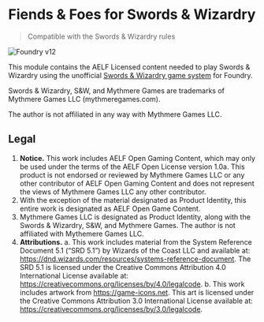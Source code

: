 # Fiends & Foes for Swords & Wizardry

> Compatible with the Swords & Wizardry rules

![Foundry v12](https://img.shields.io/badge/foundry-v12-green)

This module contains the AELF Licensed content needed to play Swords & Wizardry using the unofficial [Swords & Wizardry game system](https://foundryvtt.com/packages/swords-wizardry) for Foundry.

Swords & Wizardry, S&W, and Mythmere Games are trademarks of Mythmere Games LLC (mythmeregames.com).

The author is not affiliated in any way with Mythmere Games LLC.

## Legal

1. **Notice.** This work includes AELF Open Gaming Content, which may only be used under the terms of the AELF Open License version 1.0a. This product is not endorsed or reviewed by Mythmere Games LLC or any other contributor of AELF Open Gaming Content and does not represent the views of Mythmere Games LLC any other contributor.
2. With the exception of the material designated as Product Identity, this entire work is designated as AELF Open Game Content.
3. Mythmere Games LLC is designated as Product Identity, along with the Swords & Wizardry, S&W, and Mythmere Games. The author is not affiliated with Mythemere Games LLC.
4. **Attributions.**
  a. This work includes material from the System Reference Document 5.1 (“SRD 5.1”) by Wizards of the Coast LLC and available at: https://dnd.wizards.com/resources/systems-reference-document. The SRD 5.1 is licensed under the Creative Commons Attribution 4.0 International License available at: https://creativecommons.org/licenses/by/4.0/legalcode.
  b. This work includes artwork from https://game-icons.net. This art is licensed under the Creative Commons Attribution 3.0 International License available at: https://creativecommons.org/licenses/by/3.0/legalcode.
